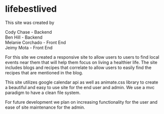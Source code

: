 # lifebestlived


This site was created by 

Cody Chase - Backend<br>
Ben Hill - Backend<br>
Melanie Corchado - Front End<br>
Jeimy Mota - Front End

For this site we created a responsive site to allow users to users to find local events near them that will help them focus on living a healthier life.   The site includes blogs and recipes that correlate to allow users to easily find the recipes that are mentioned in the blog.

This site utilizes google calendar api as well as animate.css library to create a beautiful and easy to use site for the end user and admin. We use a mvc paradigm to have a clean file system.

For future development we plan on increasing functionality for the user and ease of site maintenance for the admin.
